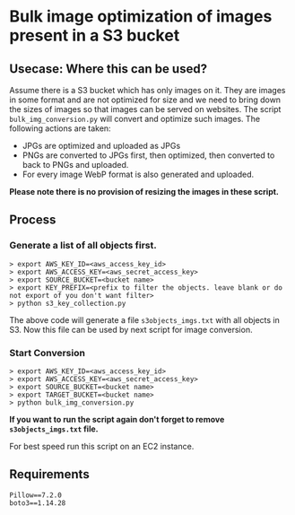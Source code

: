 # Bulk image optimization of images present in a S3 bucket

## Usecase: Where this can be used?
Assume there is a S3 bucket which has only images on it. They are images in some format and are not optimized for size and we need to bring down the sizes of images so that images can be served on websites. The script `bulk_img_conversion.py` will convert and optimize such images. The following actions are taken:
- JPGs are optimized and uploaded as JPGs
- PNGs are converted to JPGs first, then optimized, then converted to back to PNGs and uploaded.
- For every image WebP format is also generated and uploaded.

**Please note there is no provision of resizing the images in these script.**

## Process

### Generate a list of all objects first.

```
> export AWS_KEY_ID=<aws_access_key_id>
> export AWS_ACCESS_KEY=<aws_secret_access_key>
> export SOURCE_BUCKET=<bucket name>
> export KEY_PREFIX=<prefix to filter the objects. leave blank or do not export of you don't want filter>
> python s3_key_collection.py
```

The above code will generate a file `s3objects_imgs.txt` with all objects in S3.
Now this file can be used by next script for image conversion.

### Start Conversion
```
> export AWS_KEY_ID=<aws_access_key_id>
> export AWS_ACCESS_KEY=<aws_secret_access_key>
> export SOURCE_BUCKET=<bucket name>
> export TARGET_BUCKET=<bucket name>
> python bulk_img_conversion.py
```

**If you want to run the script again don't forget to remove `s3objects_imgs.txt` file.**

For best speed run this script on an EC2 instance.

## Requirements
```
Pillow==7.2.0
boto3==1.14.28
```
